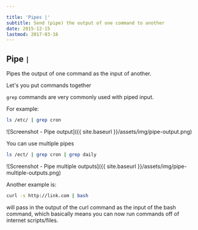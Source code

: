 ```yaml
---

title: 'Pipes |'
subtitle: Send (pipe) the output of one command to another
date: 2015-12-15
lastmod: 2017-03-16
---
```


## Pipe `|`
Pipes the output of one command as the input of another.

Let's you put commands together

`grep` commands are very commonly used with piped input.

For example:

```bash
ls /etc/ | grep cron
```

![Screenshot - Pipe output]({{ site.baseurl }}/assets/img/pipe-output.png)

You can use multiple pipes

```bash
ls /ect/ | grep cron | grep daily
```
![Screenshot - Pipe multiple outputs]({{ site.baseurl }}/assets/img/pipe-multiple-outputs.png)

Another example is:

```bash
curl -s http://link.com | bash 
```

will pass in the output of the curl command as the input of the bash command, which basically means you can now run commands off of internet scripts/files.
